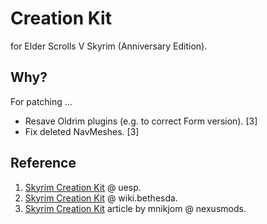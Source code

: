 # Creation Kit

for Elder Scrolls V Skyrim (Anniversary Edition).

## Why?

For patching ...

- Resave Oldrim plugins (e.g. to correct Form version). [3]
- Fix deleted NavMeshes. [3]

## Reference

1. [Skyrim Creation Kit](https://en.uesp.net/wiki/Skyrim_Mod:Creation_Kit) @ uesp.
2. [Skyrim Creation Kit](https://wiki.bethesda.net/wiki/creationkit/Skyrim/Main_Page) @ wiki.bethesda.
3. [Skyrim Creation Kit](https://www.nexusmods.com/skyrimspecialedition/articles/1039) article by mnikjom @ nexusmods.
